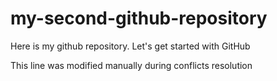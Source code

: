 # my-second-github-repository
Here is my github repository. Let's get started with GitHub

This line was modified manually during conflicts resolution